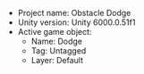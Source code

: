 <!-- UNITY CODE ASSIST INSTRUCTIONS START -->
- Project name: Obstacle Dodge
- Unity version: Unity 6000.0.51f1
- Active game object:
  - Name: Dodge
  - Tag: Untagged
  - Layer: Default
<!-- UNITY CODE ASSIST INSTRUCTIONS END -->